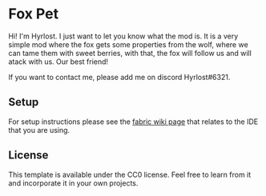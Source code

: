 # Fox Pet

Hi! I'm Hyrlost. I just want to let you know what the mod is.
It is a very simple mod where the fox gets some properties from the wolf, where we can tame them with sweet berries, with that, the fox will follow us and will atack with us. Our best friend!

If you want to contact me, please add me on discord Hyrlost#6321.


## Setup

For setup instructions please see the [fabric wiki page](https://fabricmc.net/wiki/tutorial:setup) that relates to the IDE that you are using.

## License

This template is available under the CC0 license. Feel free to learn from it and incorporate it in your own projects.
